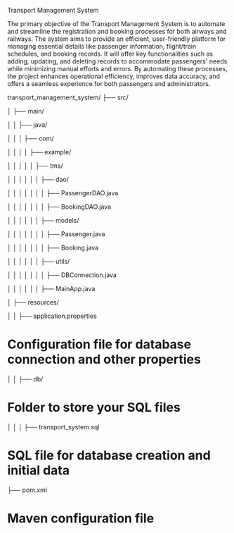 Transport Management System

The primary objective of the Transport Management System is to automate and streamline the registration and booking processes for both airways and railways. The system aims to provide an efficient, user-friendly platform for managing essential details like passenger information, flight/train schedules, and booking records. It will offer key functionalities such as adding, updating, and deleting records to accommodate passengers' needs while minimizing manual efforts and errors. By automating these processes, the project enhances operational efficiency, improves data accuracy, and offers a seamless experience for both passengers and administrators.


transport_management_system/
├── src/

│   ├── main/

│   │   ├── java/

│   │   │   ├── com/

│   │   │   │   ├── example/

│   │   │   │   │   ├── tms/

│   │   │   │   │   │   ├── dao/

│   │   │   │   │   │   │   ├── PassengerDAO.java

│   │   │   │   │   │   │   ├── BookingDAO.java

│   │   │   │   │   │   ├── models/

│   │   │   │   │   │   │   ├── Passenger.java

│   │   │   │   │   │   │   ├── Booking.java

│   │   │   │   │   │   ├── utils/

│   │   │   │   │   │   │   ├── DBConnection.java

│   │   │   │   │   │   ├── MainApp.java

│   ├── resources/

│   │   ├── application.properties    
# Configuration file for database connection and other properties
│   │   ├── db/            
# Folder to store your SQL files
│   │   │   ├── transport_system.sql 
# SQL file for database creation and initial data
├── pom.xml                   
# Maven configuration file

